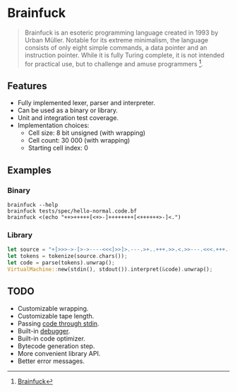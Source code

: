 # Brainfuck

> Brainfuck is an esoteric programming language created in 1993 by Urban Müller. Notable for its extreme minimalism, the language consists of only eight simple commands, a data pointer and an instruction pointer. While it is fully Turing complete, it is not intended for practical use, but to challenge and amuse programmers [^1].

## Features

- Fully implemented lexer, parser and interpreter.
- Can be used as a binary or library.
- Unit and integration test coverage.
- Implementation choices:
  - Cell size: 8 bit unsigned (with wrapping)
  - Cell count: 30 000 (with wrapping)
  - Starting cell index: 0

## Examples

### Binary

```
brainfuck --help
brainfuck tests/spec/hello-normal.code.bf
brainfuck <(echo "++>+++++[<+>-]++++++++[<++++++>-]<.")
```

### Library

```Rust
let source = "+[>>>->-[>->----<<<]>>]>.---.>+..+++.>>.<.>>---.<<<.+++.------.<-.>>+.";
let tokens = tokenize(source.chars());
let code = parse(tokens).unwrap();
VirtualMachine::new(stdin(), stdout()).interpret(&code).unwrap();
```

## TODO

- Customizable wrapping.
- Customizable tape length.
- Passing [code through stdin](https://esolangs.org/wiki/Brainfuck#Extensions).
- Built-in [debugger](https://esolangs.org/wiki/Brainfuck#Extensions).
- Built-in code optimizer.
- Bytecode generation step.
- More convenient library API.
- Better error messages.

[^1]: [Brainfuck](https://en.wikipedia.org/wiki/Brainfuck)
